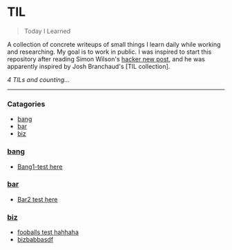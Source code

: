 # TIL
> Today I Learned


A collection of concrete writeups of small things I learn daily while working
and researching. My goal is to work in public. I was inspired to start this
repository after reading Simon Wilson's [hacker new post][1], and he was
apparently inspired by Josh Branchaud's [TIL collection].


_4 TILs and counting..._

---

### Catagories

- [bang](#bang)
- [bar](#bar)
- [biz](#biz)

### [bang](#bang)
- [Bang1-test here](bang/bang1-test.md)

### [bar](#bar)
- [Bar2 test here](bar/bar2-test.md)

### [biz](#biz)
- [fooballs test hahhaha](biz/fooballs-test.md)
- [bizbabbasdf](biz/fooballs-test2.md)

[1]: https://simonwillison.net/2020/Apr/20/self-rewriting-readme/
[2]: https://github.com/jbranchaud/til
